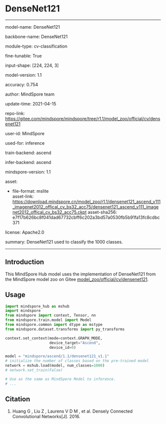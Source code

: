 # DenseNet121

---

model-name: DenseNet121

backbone-name: DenseNet121

module-type: cv-classification

fine-tunable: True

input-shape: [224, 224, 3]

model-version: 1.1

accuracy: 0.754

author: MindSpore team

update-time: 2021-04-15

repo-link: <https://gitee.com/mindspore/mindspore/tree/r1.1/model_zoo/official/cv/densenet121>

user-id: MindSpore

used-for: inference

train-backend: ascend

infer-backend: ascend

mindspore-version: 1.1

asset:

- file-format: mslite  
  asset-link: <https://download.mindspore.cn/model_zoo/r1.1/densenet121_ascend_v111_imagenet2012_offical_cv_bs32_acc75/densenet121_ascend_v111_imagenet2012_offical_cv_bs32_acc75.ckpt>
  asset-sha256: e7f17b626bc8f041dad67732cbff6c202a3bd57a0530fb5b91fa13fc8cdbc371

license: Apache2.0

summary: DenseNet121 used to classify the 1000 classes.

---

## Introduction

This MindSpore Hub model uses the implementation of DenseNet121 from the MindSpore model zoo on Gitee [model_zoo/official/cv/densenet121](https://gitee.com/mindspore/mindspore/blob/r1.1/model_zoo/official/cv/densenet121/README.md).

## Usage

```python
import mindspore_hub as mshub
import mindspore
from mindspore import context, Tensor, nn
from mindspore.train.model import Model
from mindspore.common import dtype as mstype
from mindspore.dataset.transforms import py_transforms

context.set_context(mode=context.GRAPH_MODE,
                    device_target="Ascend",
                    device_id=0)

model = "mindspore/ascend/1.1/densenet121_v1.1"
# initialize the number of classes based on the pre-trained model
network = mshub.load(model, num_classes=1000)
# network.set_train(False)

# Use as the same as MindSpore Model to inference.
# ...
```

## Citation

1. Huang G , Liu Z , Laurens V D M , et al. Densely Connected Convolutional Networks[J]. 2016.
